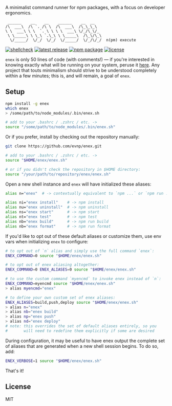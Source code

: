 A minimalist command runner for npm packages, with a focus on developer ergonomics.

```
 ______    __    __    ______    __  __
/\  ___\  /\ `. /\ \  /\  ___\  /\_\_\_\
\ \  ___\ \ \  `. \ \ \ \  ___\ \/_/\_\/_
 \ \_____\ \ \_\ `.\_\ \ \_____\  /\_\/\_\
  \/_____/  \/_/  \/_/  \/_____/  \/_/\/_/  n(pm) execute
```

[![shellcheck](https://github.com/evnp/enex/workflows/shellcheck/badge.svg)](https://github.com/evnp/enex/actions)
[![latest release](https://img.shields.io/github/release/evnp/enex.svg)](https://github.com/evnp/enex/releases/latest)
[![npm package](https://img.shields.io/npm/v/enex.svg)](https://www.npmjs.com/package/enex)
[![license](https://img.shields.io/github/license/evnp/enex.svg?color=blue)](https://github.com/evnp/enex/blob/master/LICENSE.md)

`enex` is only 50 lines of code (with comments!) — if you're interested in knowing exactly what will be running on your system, peruse it [here](https://github.com/evnp/enex/blob/main/enex.sh). Any project that touts minimalism should strive to be understood completely within a few minutes; this is, and will remain, a goal of `enex`.

Setup
-----
```sh
npm install -g enex
which enex
> /some/path/to/node_modules/.bin/enex.sh

# add to your .bashrc / .zshrc / etc. ->
source "/some/path/to/node_modules/.bin/enex.sh"
```
Or if you prefer, install by checking out the repository manually:
```sh
git clone https://github.com/evnp/enex.git

# add to your .bashrc / .zshrc / etc. ->
source "$HOME/enex/enex.sh"

# or if you didn't check the repository in $HOME directory:
source "/your/path/to/repository/enex/enex.sh"
```
Open a new shell instance and `enex` will have initialized these aliases:
```sh
alias n="enex"  # -> contextually equivalent to `npm ...` or `npm run ...`

alias ni="enex install"    # -> npm install
alias nu="enex uninstall"  # -> npm uninstall
alias ns="enex start"      # -> npm start
alias nt="enex test"       # -> npm test
alias nb="enex build"      # -> npm run build
alias nb="enex format"     # -> npm run format
```
If you'd like to opt out of these default aliases or customize them, use env vars when initializing `enex` to configure:
```sh
# to opt out of `n` alias and simply use the full command `enex`:
ENEX_COMMAND=0 source "$HOME/enex/enex.sh"

# to opt out of enex aliasing altogether:
ENEX_COMMAND=0 ENEX_ALIASES=0 source "$HOME/enex/enex.sh"

# to use the custom command `myencmd` to invoke enex instead of `n`:
ENEX_COMMAND=myencmd source "$HOME/enex/enex.sh"
> alias myencmd="enex"

# to define your own custom set of enex aliases:
ENEX_ALIASES=build,push,deploy source "$HOME/enex/enex.sh"
> alias n="enex"
> alias nb="enex build"
> alias np="enex push"
> alias nd="enex deploy"
# note: this overrides the set of default aliases entirely, so you
#       will need to redefine them explicitly if some are desired
```
During configuration, it may be useful to have enex output the complete set of aliases that are generated when a new shell session begins. To do so, add:
```sh
ENEX_VERBOSE=1 source "$HOME/enex/enex.sh"
```
That's it!

License
-------
MIT
